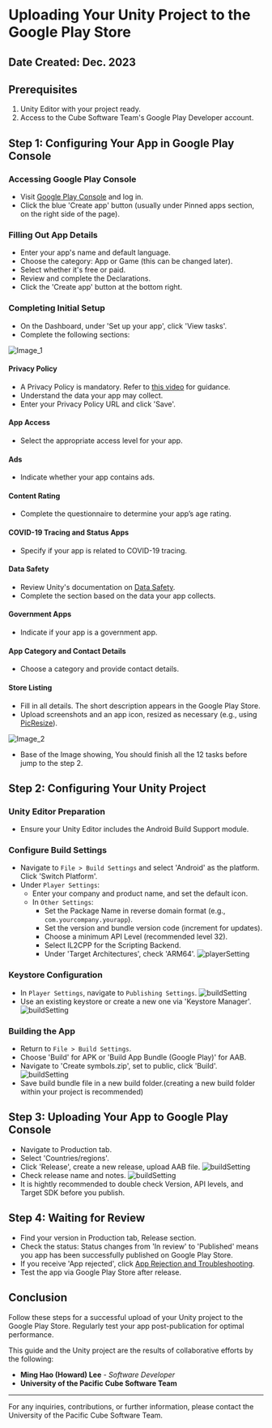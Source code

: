 # Uploading Your Unity Project to the Google Play Store
## Date Created: Dec. 2023

## Prerequisites

1. Unity Editor with your project ready.
2. Access to the Cube Software Team's Google Play Developer account.

## Step 1: Configuring Your App in Google Play Console

### Accessing Google Play Console

- Visit [Google Play Console](https://play.google.com/console) and log in.
- Click the blue 'Create app' button (usually under Pinned apps section, on the right side of the page).

### Filling Out App Details

- Enter your app's name and default language.
- Choose the category: App or Game (this can be changed later).
- Select whether it's free or paid.
- Review and complete the Declarations.
- Click the 'Create app' button at the bottom right.

### Completing Initial Setup

- On the Dashboard, under 'Set up your app', click 'View tasks'.
- Complete the following sections:


![Image_1](GoogleImage/setupApp_google.jpg)

#### Privacy Policy

- A Privacy Policy is mandatory. Refer to [this video](https://www.youtube.com/watch?v=BfIWE172jj0&ab_channel=CocoCode) for guidance.
- Understand the data your app may collect.
- Enter your Privacy Policy URL and click 'Save'.

#### App Access

- Select the appropriate access level for your app.

#### Ads

- Indicate whether your app contains ads.

#### Content Rating

- Complete the questionnaire to determine your app’s age rating.

#### COVID-19 Tracing and Status Apps

- Specify if your app is related to COVID-19 tracing.

#### Data Safety

- Review Unity's documentation on [Data Safety](https://docs.unity.com/ads/en-us/manual/GoogleDataSafety).
- Complete the section based on the data your app collects.

#### Government Apps

- Indicate if your app is a government app.

#### App Category and Contact Details

- Choose a category and provide contact details.

#### Store Listing

- Fill in all details. The short description appears in the Google Play Store.
- Upload screenshots and an app icon, resized as necessary (e.g., using [PicResize](https://picresize.com/)).

![Image_2](GoogleImage/taskList.jpg)
- Base of the Image showing, You should finish all the 12 tasks before jump to the step 2.

## Step 2: Configuring Your Unity Project

### Unity Editor Preparation

- Ensure your Unity Editor includes the Android Build Support module.

### Configure Build Settings

- Navigate to `File > Build Settings` and select 'Android' as the platform. Click 'Switch Platform'.
- Under `Player Settings`:
  - Enter your company and product name, and set the default icon.
  - In `Other Settings`:
    - Set the Package Name in reverse domain format (e.g., `com.yourcompany.yourapp`).
    - Set the version and bundle version code (increment for updates).
    - Choose a minimum API Level (recommended level 32).
    - Select IL2CPP for the Scripting Backend.
    - Under 'Target Architectures', check 'ARM64'.
      ![playerSetting](GoogleImage/PlayerSetting.PNG)
      

### Keystore Configuration

- In `Player Settings`, navigate to `Publishing Settings`.
  ![buildSetting](GoogleImage/publish_setting_google.jpg)
- Use an existing keystore or create a new one via 'Keystore Manager'.
  ![buildSetting](GoogleImage/keystore_google.PNG)

### Building the App

- Return to `File > Build Settings`.
- Choose 'Build' for APK or 'Build App Bundle (Google Play)' for AAB.
-  Navigate to 'Create symbols.zip', set to public, click 'Build'.
   ![buildSetting](GoogleImage/buildsetting_google.jpg)
- Save build bundle file in a new build folder.(creating a new build folder within your project is recommended)

## Step 3: Uploading Your App to Google Play Console

- Navigate to Production tab.
- Select 'Countries/regions'.
- Click 'Release', create a new release, upload AAB file.
  ![buildSetting](GoogleImage/release.jpg)
- Check release name and notes.
  ![buildSetting](GoogleImage/release_2.jpg)
- It is hightly recommended to double check Version, API levels, and Target SDK before you publish.
## Step 4: Waiting for Review

- Find your version in Production tab, Release section.
- Check the status: Status changes from 'In review' to 'Published' means you app has been successfully published on Google Play Store.
- If you receive 'App rejected', click [App Rejection and Troubleshooting](https://github.com/HowardLee134/Documentation-/blob/main/App%20Rejection%20and%20Troubleshooting%20.md). 
- Test the app via Google Play Store after release.

## Conclusion

Follow these steps for a successful upload of your Unity project to the Google Play Store. Regularly test your app post-publication for optimal performance.



This guide and the Unity project are the results of collaborative efforts by the following:

- **Ming Hao (Howard) Lee** - *Software Developer*
- **University of the Pacific Cube Software Team**

---

For any inquiries, contributions, or further information, please contact the University of the Pacific Cube Software Team.
